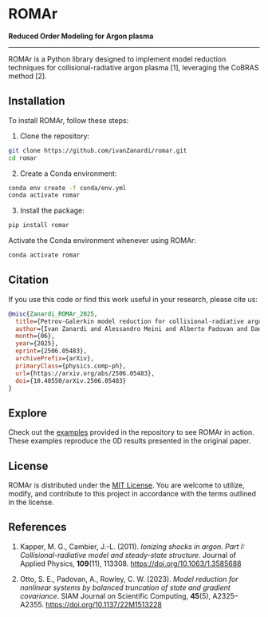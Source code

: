 # ROMAr

**Reduced Order Modeling for Argon plasma**

---

ROMAr is a Python library designed to implement model reduction techniques for collisional-radiative argon plasma [1], leveraging the CoBRAS method [2].

## Installation

To install ROMAr, follow these steps:

1. Clone the repository:

```bash
git clone https://github.com/ivanZanardi/romar.git
cd romar
```

2. Create a Conda environment:

```bash
conda env create -f conda/env.yml
conda activate romar
```

3. Install the package:

```bash
pip install romar
```

Activate the Conda environment whenever using ROMAr:

```bash
conda activate romar
```

## Citation

If you use this code or find this work useful in your research, please cite us:

```bibtex
@misc{Zanardi_ROMAr_2025,
  title={Petrov-Galerkin model reduction for collisional-radiative argon plasma},
  author={Ivan Zanardi and Alessandro Meini and Alberto Padovan and Daniel J. Bodony and Marco Panesi},
  month={06},
  year={2025},
  eprint={2506.05483},
  archivePrefix={arXiv},
  primaryClass={physics.comp-ph},
  url={https://arxiv.org/abs/2506.05483},
  doi={10.48550/arXiv.2506.05483}
}
```

## Explore

Check out the [examples](https://github.com/ivanZanardi/romar/tree/main/examples) provided in the repository to see ROMAr in action.
These examples reproduce the 0D results presented in the original paper.

## License

ROMAr is distributed under the [MIT License](https://github.com/ivanZanardi/romar/blob/main/LICENSE). You are welcome to utilize, modify, and contribute to this project in accordance with the terms outlined in the license.

## References

1. Kapper, M. G., Cambier, J.-L. (2011). *Ionizing shocks in argon. Part I: Collisional-radiative model and steady-state structure*. Journal of Applied Physics, **109**(11), 113308. https://doi.org/10.1063/1.3585688

2. Otto, S. E., Padovan, A., Rowley, C. W. (2023). *Model reduction for nonlinear systems by balanced truncation of state and gradient covariance*. SIAM Journal on Scientific Computing, **45**(5), A2325–A2355. https://doi.org/10.1137/22M1513228
